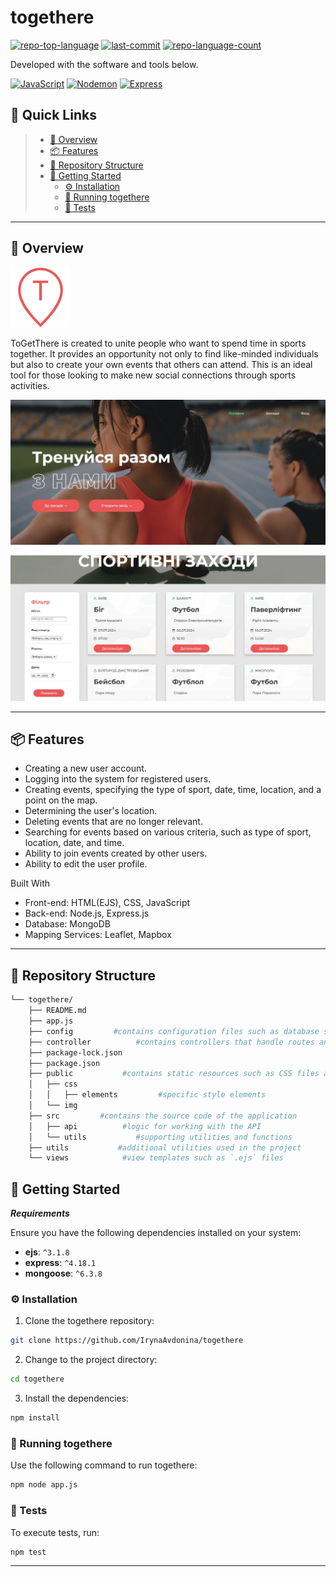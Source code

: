 # togethere

[![repo-top-language](https://img.shields.io/github/languages/top/IrynaAvdonina/togethere?style=flat&color=0080ff)]()
[![last-commit](https://img.shields.io/github/last-commit/IrynaAvdonina/togethere?style=flat&logo=git&logoColor=white&color=0080ff)]()
[![repo-language-count](https://img.shields.io/github/languages/count/IrynaAvdonina/togethere?style=flat&color=0080ff)]()

Developed with the software and tools below.

[![JavaScript](https://img.shields.io/badge/JavaScript-F7DF1E.svg?style=flat&logo=JavaScript&logoColor=black)]() 
[![Nodemon](https://img.shields.io/badge/Nodemon-76D04B.svg?style=flat&logo=Nodemon&logoColor=white)]()
[![Express](https://img.shields.io/badge/Express-000000.svg?style=flat&logo=Express&logoColor=white)]()

## 🔗 Quick Links

> - [📍 Overview](#-overview)
> - [📦 Features](#-features)
> - [📂 Repository Structure](#-repository-structure)
> - [🚀 Getting Started](#-getting-started)
>   - [⚙️ Installation](#️-installation)
>   - [🤖 Running togethere](#-running-togethere)
>   - [🧪 Tests](#-tests)

---

## 📍 Overview



![Logo](https://raw.githubusercontent.com/IrynaAvdonina/togethere/main/public/img/icon96.ico)

ToGetThere is created to unite people who want to spend time in sports together. It provides an opportunity not only to find like-minded individuals but also to create your own events that others can attend. This is an ideal tool for those looking to make new social connections through sports activities.

![App Screenshot](https://raw.githubusercontent.com/IrynaAvdonina/togethere/main/public/screenshots/main.jpg)

![App Screenshot](https://raw.githubusercontent.com/IrynaAvdonina/togethere/main/public/screenshots/events.jpg)


---

## 📦 Features

- Creating a new user account.
- Logging into the system for registered users.
- Creating events, specifying the type of sport, date, time, location, and a point on the map.
- Determining the user's location.
- Deleting events that are no longer relevant.
- Searching for events based on various criteria, such as type of sport, location, date, and time.
- Ability to join events created by other users.
- Ability to edit the user profile.


Built With

* Front-end: HTML(EJS), CSS, JavaScript
* Back-end: Node.js, Express.js
* Database: MongoDB
* Mapping Services: Leaflet, Mapbox


---

## 📂 Repository Structure

```sh
└── togethere/
    ├── README.md
    ├── app.js
    ├── config         #contains configuration files such as database settings, sessions, etc
    ├── controller          #contains controllers that handle routes and application logic
    ├── package-lock.json
    ├── package.json
    ├── public           #contains static resources such as CSS files and images
    │   ├── css
    │   │   ├── elements         #specific style elements
    │   └── img
    ├── src         #contains the source code of the application
    │   ├── api          #logic for working with the API
    │   └── utils           #supporting utilities and functions
    ├── utils           #additional utilities used in the project
    └── views            #view templates such as `.ejs` files
```



## 🚀 Getting Started

***Requirements***

Ensure you have the following dependencies installed on your system:

* **ejs**: `^3.1.8`
* **express**: `^4.18.1`
* **mongoose**: `^6.3.8`

### ⚙️ Installation

1. Clone the togethere repository:

```sh
git clone https://github.com/IrynaAvdonina/togethere
```

2. Change to the project directory:

```sh
cd togethere
```

3. Install the dependencies:

```sh
npm install
```

### 🤖 Running togethere

Use the following command to run togethere:

```sh
npm node app.js
```

### 🧪 Tests

To execute tests, run:

```sh
npm test
```

---
